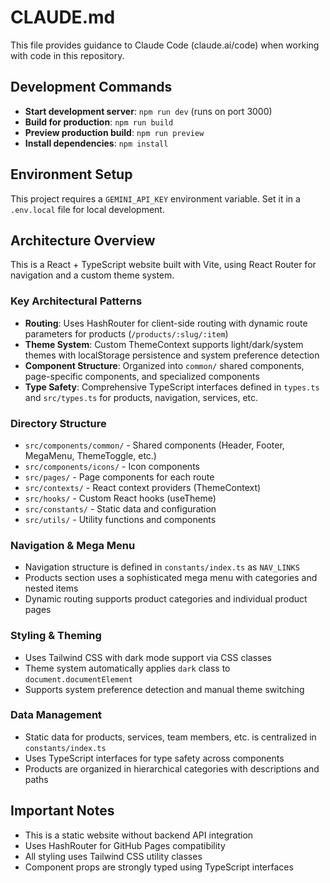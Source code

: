 # CLAUDE.md

This file provides guidance to Claude Code (claude.ai/code) when working with code in this repository.

## Development Commands

- **Start development server**: `npm run dev` (runs on port 3000)
- **Build for production**: `npm run build`
- **Preview production build**: `npm run preview`
- **Install dependencies**: `npm install`

## Environment Setup

This project requires a `GEMINI_API_KEY` environment variable. Set it in a `.env.local` file for local development.

## Architecture Overview

This is a React + TypeScript website built with Vite, using React Router for navigation and a custom theme system.

### Key Architectural Patterns

- **Routing**: Uses HashRouter for client-side routing with dynamic route parameters for products (`/products/:slug/:item`)
- **Theme System**: Custom ThemeContext supports light/dark/system themes with localStorage persistence and system preference detection
- **Component Structure**: Organized into `common/` shared components, page-specific components, and specialized components
- **Type Safety**: Comprehensive TypeScript interfaces defined in `types.ts` and `src/types.ts` for products, navigation, services, etc.

### Directory Structure

- `src/components/common/` - Shared components (Header, Footer, MegaMenu, ThemeToggle, etc.)
- `src/components/icons/` - Icon components
- `src/pages/` - Page components for each route
- `src/contexts/` - React context providers (ThemeContext)
- `src/hooks/` - Custom React hooks (useTheme)
- `src/constants/` - Static data and configuration
- `src/utils/` - Utility functions and components

### Navigation & Mega Menu

- Navigation structure is defined in `constants/index.ts` as `NAV_LINKS`
- Products section uses a sophisticated mega menu with categories and nested items
- Dynamic routing supports product categories and individual product pages

### Styling & Theming

- Uses Tailwind CSS with dark mode support via CSS classes
- Theme system automatically applies `dark` class to `document.documentElement`
- Supports system preference detection and manual theme switching

### Data Management

- Static data for products, services, team members, etc. is centralized in `constants/index.ts`
- Uses TypeScript interfaces for type safety across components
- Products are organized in hierarchical categories with descriptions and paths

## Important Notes

- This is a static website without backend API integration
- Uses HashRouter for GitHub Pages compatibility
- All styling uses Tailwind CSS utility classes
- Component props are strongly typed using TypeScript interfaces